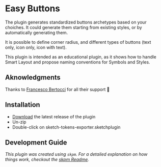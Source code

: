 # Easy Buttons

The plugin generates standardized buttons archetypes based on your choiches. It could generate them starting from existing styles, or by automatically generating them.

It is possible to define corner radius, and different types of buttons (text only, icon only, icon with text).

This plugin is intended as an educational plugin, as it shows how to handle Smart Layout and propose naming conventions for Symbols and Styles.

## Aknowledgments

Thanks to [Francesco Bertocci](https://github.com/fbmore) for all their support :pray:

## Installation

-   [Download](../../releases/latest/download/easybuttons.sketchplugin.zip) the latest release of the plugin
-   Un-zip
-   Double-click on sketch-tokens-exporter.sketchplugin

## Development Guide

_This plugin was created using `skpm`. For a detailed explanation on how things work, checkout the [skpm Readme](https://github.com/skpm/skpm/blob/master/README.md)._
